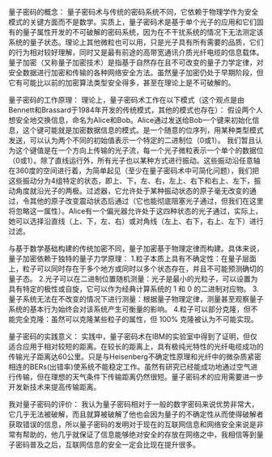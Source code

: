 量子密码的概念：
量子密码术与传统的密码系统不同，它依赖于物理学作为安全模式的关键方面而不是数学。实质上，量子密码术是基于单个光子的应用和它们固有的量子属性开发的不可破解的密码系统，因为在不干扰系统的情况下无法测定该系统的量子状态。理论上其他微粒也可以用，只是光子具有所有需要的品质，它们的行为相对较好理解，同时又是最有前途的高带宽通讯介质光纤电缆的信息载体。
量子加密（又称量子加密技术）是指基于自然存在且不可改变的量子力学定律，对安全数据进行加密和传输的各种网络安全方法。虽然量子加密仍处于早期阶段，但它有可能比以前的加密算法类型安全得多，甚至在理论上是不可破解的。


量子密码的工作原理：
理论上，量子密码术工作在以下模式（这个观点是由Bennett和Brassard于1984年开发的传统模式，其他的模式也存在）：
假设两个人想安全地交换信息，命名为Alice和Bob。Alice通过发送给Bob一个键来初始化信息，这个键可能就是加密数据信息的模式。是一个随意的位序列，用某种类型模式发送，可以认为两个不同的初始值表示一个特定的二进制位（0或1）。
我们暂且认为这个键值是在一个方向上传输的光子流，每一个光子微粒表示一个单个的数据位（0或1）。除了直线运行外，所有光子也以某种方式进行振动。这些振动沿任意轴在360度的空间进行着，为简单起见（至少在量子密码术中可简化问题），我们把这些振动分为4组特定的状态，即上、下，左、右，左上、右下和右上、左下，振动角度就沿光子的两极。过滤器，它允许处于某种振动状态的原子毫无改变的通过，令其他的原子改变震动状态后通过（它也能彻底阻塞光子通过，但我们在这里将忽略这一属性）。Alice有一个偏光器允许处于这四种状态的光子通过，实际上，她可以选择沿直线（上、下，左、右）或对角线（左上、右下，右上、左下）进行过滤。

与基于数学基础构建的传统加密不同，量子加密基于物理定律而构建。具体来说，量子加密依赖于独特的量子力学原理：
1.粒子本质上具有不确定性：在量子层面上，粒子可以同时存在于多个地方或同时以多个状态存在，并且不可能预测确切的量子态。
2.光子可以在二进制位置随机测量：光子是最小的光粒子，可以设置为具有特定的极性或自旋，它可以作为经典计算系统的 1 和 0 的二进制对应物。
3.量子系统无法在不改变的情况下进行测量：根据量子物理定律，测量甚至观察量子系统的基本行为始终会对该系统产生可衡量的影响。
4.粒子可以部分克隆，但不能完全克隆：虽然可以克隆某些粒子的属性，但 100% 克隆被认为不可能实现。


量子密码的实践意义：
实践中，量子密码术在IBM的实验室中得到了证明，但仅适合应用于相对较短的距离。在较长的距离上，具有极纯光特性的光纤电缆成功的传输光子距离达60公里。只是与Heisenberg不确定性原理和光纤中的微杂质紧密相连的BERs(出错率)使系统不能稳定工作。虽然有研究已经能成功地通过空气进行传输，但在理想的天气条件下传输距离仍然很短。量子密码术的应用需要进一步开发新技术来提高传输距离。


我对量子密码的评价：
我认为量子密码相对于一般的数字密码来说优势非常大，它几乎无法被破解，而且就算被破解了他也会因为量子的不确定性从而使得破解者获取错误的信息，所以量子密码的发明对于现在的互联网信息和网络安全来说是非常有帮助的，他几乎就保证了信息能够绝对安全的存放在网络之中，我相信等到量子密码普及之后，互联网信息的安全一定会比现在提升很多。
